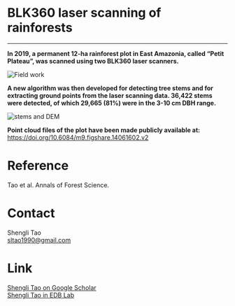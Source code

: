 # BLK360 laser scanning of rainforests

   --------------------------  
   
**In 2019, a permanent 12-ha rainforest plot in East Amazonia, called “Petit Plateau”, was scanned using two BLK360 laser scanners.** <br/>

![Field work](images/photo1.png)

**A new algorithm was then developed for detecting tree stems and for extracting ground points from the laser scanning data. 36,422 stems were detected, of which 29,665 (81%) were in the 3-10 cm DBH range.** <br/>

![stems and DEM](images/photo22.png)


**Point cloud files of the plot have been made publicly available at:**  
https://doi.org/10.6084/m9.figshare.14061602.v2


# Reference <br/>
Tao et al. Annals of Forest Science.

# Contact <br/>
Shengli Tao <br/>
sltao1990@gmail.com <br/>

# Link <br/>
[Shengli Tao on Google Scholar](https://scholar.google.com.hk/citations?user=7NJkU6cAAAAJ&hl=en&oi=ao) <br/>
[Shengli Tao in EDB Lab](https://edb.cnrs.fr/annuaire/shengli-tao/) 
